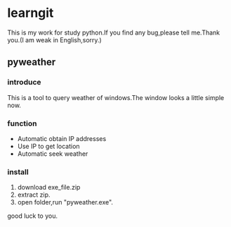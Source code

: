 # learngit
This is my work for study python.If you find any bug,please tell me.Thank you.(I am weak in English,sorry.)
## **pyweather**
### **introduce**
This is a tool to query weather of windows.The window looks a little simple now.
### **function**
- Automatic obtain IP addresses
- Use IP to get location
- Automatic seek weather
### **install**
1. download exe_file.zip
2. extract zip.
3. open folder,run "pyweather.exe".

good luck to you.

